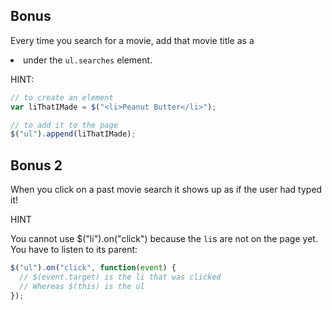 ## Bonus

Every time you search for a movie, add that movie title as a <li> under the `ul.searches` element.

HINT:

```javascript
// to create an element
var liThatIMade = $("<li>Peanut Butter</li>");

// to add it to the page
$("ul").append(liThatIMade);
```

## Bonus 2

When you click on a past movie search it shows up as if the user had typed it!

HINT

You cannot use $("li").on("click") because the `li`s are not on the page yet. You have to listen to its parent:

```javascript
$("ul").on("click", function(event) {
  // $(event.target) is the li that was clicked
  // Whereas $(this) is the ul
});
```